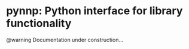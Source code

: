 pynnp: Python interface for library functionality
=================================================

@warning
Documentation under construction...
